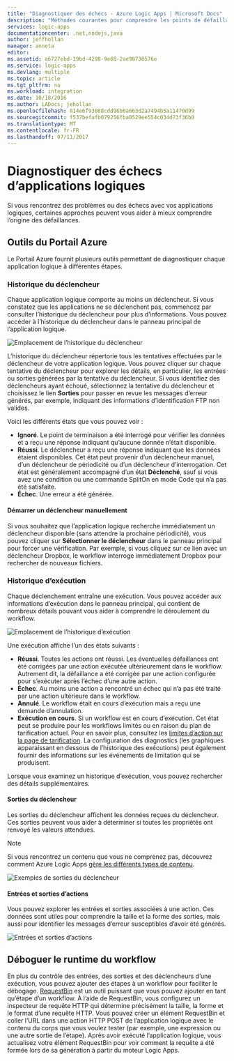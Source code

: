 ```yaml
---
title: "Diagnostiquer des échecs - Azure Logic Apps | Microsoft Docs"
description: "Méthodes courantes pour comprendre les points de défaillance des applications logiques"
services: logic-apps
documentationcenter: .net,nodejs,java
author: jeffhollan
manager: anneta
editor: 
ms.assetid: a6727ebd-39bd-4298-9e68-2ae98738576e
ms.service: logic-apps
ms.devlang: multiple
ms.topic: article
ms.tgt_pltfrm: na
ms.workload: integration
ms.date: 10/18/2016
ms.author: LADocs; jehollan
ms.openlocfilehash: 814e6f93088cdd96b0a663d2a7494b5a11470d99
ms.sourcegitcommit: f537befafb079256fba0529ee554c034d73f36b0
ms.translationtype: MT
ms.contentlocale: fr-FR
ms.lasthandoff: 07/11/2017
---
```

# <a name="diagnose-logic-app-failures"></a>Diagnostiquer des échecs d’applications logiques
Si vous rencontrez des problèmes ou des échecs avec vos applications logiques, certaines approches peuvent vous aider à mieux comprendre l’origine des défaillances.  

## <a name="azure-portal-tools"></a>Outils du Portail Azure
Le Portail Azure fournit plusieurs outils permettant de diagnostiquer chaque application logique à différentes étapes.

### <a name="trigger-history"></a>Historique du déclencheur

Chaque application logique comporte au moins un déclencheur. Si vous constatez que les applications ne se déclenchent pas, commencez par consulter l’historique du déclencheur pour plus d’informations. Vous pouvez accéder à l’historique du déclencheur dans le panneau principal de l’application logique.

![Emplacement de l’historique du déclencheur][1]

L’historique du déclencheur répertorie tous les tentatives effectuées par le déclencheur de votre application logique. Vous pouvez cliquer sur chaque tentative du déclencheur pour explorer les détails, en particulier, les entrées ou sorties générées par la tentative du déclencheur. Si vous identifiez des déclencheurs ayant échoué, sélectionnez la tentative du déclencheur et choisissez le lien **Sorties** pour passer en revue les messages d’erreur générés, par exemple, indiquant des informations d’identification FTP non valides.

Voici les différents états que vous pouvez voir :

* **Ignoré**. Le point de terminaison a été interrogé pour vérifier les données et a reçu une réponse indiquant qu’aucune donnée n’était disponible.
* **Réussi**. Le déclencheur a reçu une réponse indiquant que les données étaient disponibles. Cet état peut provenir d’un déclencheur manuel, d’un déclencheur de périodicité ou d’un déclencheur d’interrogation. Cet état est généralement accompagné d’un état **Déclenché**, sauf si vous avez une condition ou une commande SplitOn en mode Code qui n’a pas été satisfaite.
* **Échec**. Une erreur a été générée.

#### <a name="start-a-trigger-manually"></a>Démarrer un déclencheur manuellement

Si vous souhaitez que l’application logique recherche immédiatement un déclencheur disponible (sans attendre la prochaine périodicité), vous pouvez cliquer sur **Sélectionner le déclencheur** dans le panneau principal pour forcer une vérification. Par exemple, si vous cliquez sur ce lien avec un déclencheur Dropbox, le workflow interroge immédiatement Dropbox pour rechercher de nouveaux fichiers.

### <a name="run-history"></a>Historique d’exécution

Chaque déclenchement entraîne une exécution. Vous pouvez accéder aux informations d’exécution dans le panneau principal, qui contient de nombreux détails pouvant vous aider à comprendre le déroulement du workflow.

![Emplacement de l’historique d’exécution][2]

Une exécution affiche l’un des états suivants :

* **Réussi**. Toutes les actions ont réussi. Les éventuelles défaillances ont été corrigées par une action exécutée ultérieurement dans le workflow. Autrement dit, la défaillance a été corrigée par une action configurée pour s’exécuter après l’échec d’une autre action.
* **Échec**. Au moins une action a rencontré un échec qui n’a pas été traité par une action ultérieure dans le workflow.
* **Annulé**. Le workflow était en cours d’exécution mais a reçu une demande d’annulation.
* **Exécution en cours**. Si un workflow est en cours d’exécution. Cet état peut se produire pour les workflows limités ou en raison du plan de tarification actuel. Pour en savoir plus, consultez les [limites d’action sur la page de tarification](https://azure.microsoft.com/pricing/details/app-service/plans/). La configuration des diagnostics (les graphiques apparaissant en dessous de l’historique des exécutions) peut également fournir des informations sur les événements de limitation qui se produisent.

Lorsque vous examinez un historique d’exécution, vous pouvez rechercher des détails supplémentaires.  

#### <a name="trigger-outputs"></a>Sorties du déclencheur

Les sorties du déclencheur affichent les données reçues du déclencheur. Ces sorties peuvent vous aider à déterminer si toutes les propriétés ont renvoyé les valeurs attendues.

> [!NOTE]
> Si vous rencontrez un contenu que vous ne comprenez pas, découvrez comment Azure Logic Apps [gère les différents types de contenu](../logic-apps/logic-apps-content-type.md).
> 

![Exemples de sorties du déclencheur][3]

#### <a name="action-inputs-and-outputs"></a>Entrées et sorties d’actions

Vous pouvez explorer les entrées et sorties associées à une action. Ces données sont utiles pour comprendre la taille et la forme des sorties, mais aussi pour identifier les messages d’erreur susceptibles d’avoir été générés.

![Entrées et sorties d’actions][4]

## <a name="debug-workflow-runtime"></a>Déboguer le runtime du workflow

En plus du contrôle des entrées, des sorties et des déclencheurs d’une exécution, vous pouvez ajouter des étapes à un workflow pour faciliter le débogage. 
[RequestBin](http://requestb.in) est un outil puissant que vous pouvez ajouter en tant qu’étape d’un workflow. À l’aide de RequestBin, vous configurez un inspecteur de requête HTTP qui détermine précisément la taille, la forme et le format d’une requête HTTP. Vous pouvez créer un élément RequestBin et coller l’URL dans une action HTTP POST de l’application logique avec le contenu du corps que vous voulez tester (par exemple, une expression ou une autre sortie de l’étape). Après avoir exécuté l’application logique, vous actualisez votre élément RequestBin pour voir comment la requête a été formée lors de sa génération à partir du moteur Logic Apps.

<!-- image references -->
[1]: ./media/logic-apps-diagnosing-failures/triggerhistory.png
[2]: ./media/logic-apps-diagnosing-failures/runhistory.png
[3]: ./media/logic-apps-diagnosing-failures/triggeroutputslink.png
[4]: ./media/logic-apps-diagnosing-failures/actionoutputs.png
